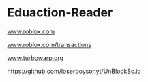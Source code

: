 # Eduaction-Reader

www.roblox.com

www.roblox.com/transactions

www.turbowarp.org

https://github.com/loserboysonyt/UnBlockSc.io
